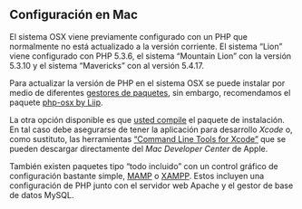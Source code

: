 ## Configuración en Mac

El sistema OSX viene previamente configurado con un PHP que normalmente no está actualizado a la versión corriente. El sistema “Lion” viene configurado con PHP 5.3.6, el sistema “Mountain Lion” con la versión 5.3.10 y el sistema “Mavericks” con al versión 5.4.17.

Para actualizar la versión de PHP en el sistema OSX se puede instalar por medio de diferentes [gestores de paquetes](http://www.php.net/manual/en/install.macosx.packages.php), sin embargo, recomendamos el paquete [php-osx by Liip](http://php-osx.liip.ch/).

La otra opción disponible es que [usted compile](http://www.php.net/manual/en/install.macosx.compile.php) el paquete de instalación. En tal caso debe asegurarse de tener la aplicación para desarrollo _Xcode_ o, como sustituto, las herramientas [“Command Line Tools for Xcode”](https://developer.apple.com/downloads) que se pueden descargar directamente del _Mac Developer Center_ de Apple.

También existen paquetes tipo “todo incluido” con un control gráfico de configuración bastante simple, [MAMP](http://www.mamp.info/en/downloads/index.html) o [XAMPP](http://www.apachefriends.org/es/xampp.html). Estos incluyen una configuración de PHP junto con el servidor web Apache y el gestor de base de datos MySQL.

